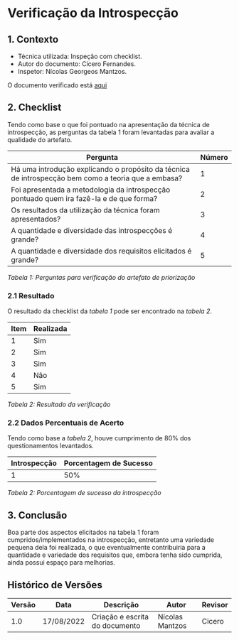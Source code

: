 # Verificação da Introspecção

## 1. Contexto

- Técnica utilizada: Inspeção com checklist.
- Autor do documento: Cícero Fernandes.
- Inspetor: Nícolas Georgeos Mantzos.

O documento verificado está <a href="https://requisitos-de-software.github.io/2022.1-Notion/#/elicitacao/tecnicas?id=_1-introspec%c3%a7%c3%a3o">aqui</a>

## 2. Checklist

Tendo como base o que foi pontuado na apresentação da técnica de introspecção, as perguntas da tabela 1 foram levantadas para avaliar a qualidade do artefato.

| Pergunta | Número |
| ----------------- | ----------- |
| Há uma introdução explicando o propósito da técnica de introspecção bem como a teoria que a embasa? | 1
| Foi apresentada a metodologia da introspecção pontuado quem ira fazê-la e de que forma? |   2
| Os resultados da utilização da técnica foram apresentados?   |    3
| A quantidade e diversidade das introspecções é grande?    |    4
| A quantidade e diversidade dos requisitos elicitados é grande?   |    5

*Tabela 1: Perguntas para verificação do artefato de priorização*

### 2.1 Resultado

O resultado da checklist da *tabela 1* pode ser encontrado na *tabela 2*.

| Item | Realizada |
| ----------------- | ----------- |
| 1                 |    Sim      |
| 2                 |    Sim      |
| 3                 |    Sim      |
| 4                 |    Não      |
| 5                 |    Sim      |

*Tabela 2: Resultado da verificação*

### 2.2 Dados Percentuais de Acerto

Tendo como base a *tabela 2*, houve cumprimento de 80% dos questionamentos levantados.

| Introspecção | Porcentagem de Sucesso |
| --- | --- |
| 1 | 50% |

*Tabela 2: Porcentagem de sucesso da introspecção*

## 3. Conclusão
Boa parte dos aspectos elicitados na tabela 1 foram cumpridos/implementados na introspecção, entretanto uma variedade pequena dela foi realizada, o que
eventualmente contribuiria para a quantidade e variedade dos requisitos que, embora tenha sido cumprida, ainda possui espaço para melhorias.  

## Histórico de Versões
| Versão  | Data       | Descrição                      | Autor           | Revisor |
|---------|------------|--------------------------------|-----------------|---------|
| 1.0     | 17/08/2022 | Criação e escrita do documento | Nícolas Mantzos | Cicero  |
